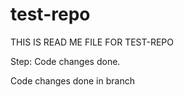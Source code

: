 # test-repo

THIS IS READ ME FILE FOR TEST-REPO



Step: Code changes done.


Code changes done in branch
